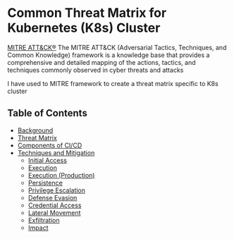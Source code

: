 # Common Threat Matrix for Kubernetes (K8s) Cluster

[MITRE ATT&CK®](https://attack.mitre.org/) The MITRE ATT&CK (Adversarial Tactics, Techniques, and Common Knowledge) framework is a knowledge base that provides a comprehensive and detailed mapping of the actions, tactics, and techniques commonly observed in cyber threats and attacks

I have used to MITRE framework to create a threat matrix specific to K8s cluster


## Table of Contents
- [Background](#background)
- [Threat Matrix](#threat-matrix)
- [Components of CI/CD](#components-of-cicd)
- [Techniques and Mitigation](#techniques-and-mitigation)
    - [Initial Access](#initial-access)
    - [Execution](#execution)
    - [Execution (Production)](#execution-production)
    - [Persistence](#persistence)
    - [Privilege Escalation](#privilege-escalation)
    - [Defense Evasion](#defense-evasion)
    - [Credential Access](#credential-access)
    - [Lateral Movement](#lateral-movement)
    - [Exfiltration](#exfiltration)
    - [Impact](#impact)
